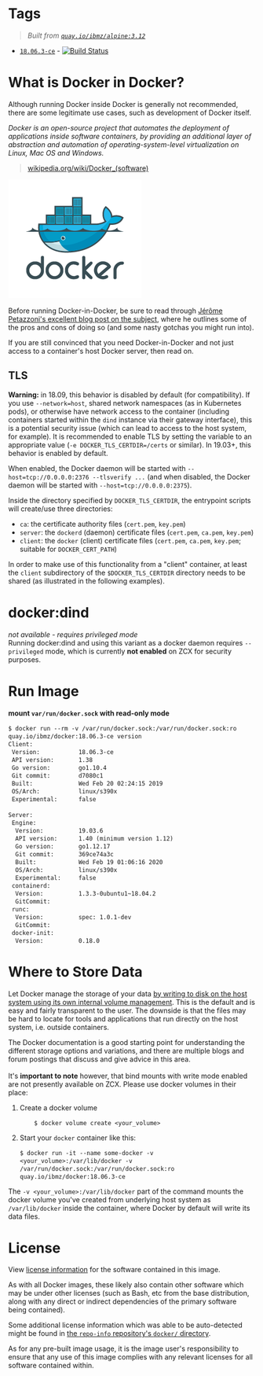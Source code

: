# Tags

> _Built from [`quay.io/ibmz/alpine:3.12`](https://quay.io/repository/ibmz/alpine?tab=info)_
-	[`18.06.3-ce`](https://github.com/lcarcaramo/docker/blob/master/s390x/18.06/Dockerfile) - [![Build Status](https://travis-ci.com/lcarcaramo/docker.svg?branch=master)](https://travis-ci.com/lcarcaramo/docker)
# What is Docker in Docker?

Although running Docker inside Docker is generally not recommended, there are some legitimate use cases, such as development of Docker itself.

*Docker is an open-source project that automates the deployment of applications inside software containers, by providing an additional layer of abstraction and automation of operating-system-level virtualization on Linux, Mac OS and Windows.*

> [wikipedia.org/wiki/Docker_(software)](https://en.wikipedia.org/wiki/Docker_%28software%29)

![logo](https://raw.githubusercontent.com/docker-library/docs/c350af05d3fac7b5c3f6327ac82fe4d990d8729c/docker/logo.png)

Before running Docker-in-Docker, be sure to read through [Jérôme Petazzoni's excellent blog post on the subject](https://jpetazzo.github.io/2015/09/03/do-not-use-docker-in-docker-for-ci/), where he outlines some of the pros and cons of doing so (and some nasty gotchas you might run into).

If you are still convinced that you need Docker-in-Docker and not just access to a container's host Docker server, then read on.

## TLS

**Warning:** in 18.09, this behavior is disabled by default (for compatibility). If you use `--network=host`, shared network namespaces (as in Kubernetes pods), or otherwise have network access to the container (including containers started within the `dind` instance via their gateway interface), this is a potential security issue (which can lead to access to the host system, for example). It is recommended to enable TLS by setting the variable to an appropriate value (`-e DOCKER_TLS_CERTDIR=/certs` or similar). In 19.03+, this behavior is enabled by default.

When enabled, the Docker daemon will be started with `--host=tcp://0.0.0.0:2376 --tlsverify ...` (and when disabled, the Docker daemon will be started with `--host=tcp://0.0.0.0:2375`).

Inside the directory specified by `DOCKER_TLS_CERTDIR`, the entrypoint scripts will create/use three directories:

-	`ca`: the certificate authority files (`cert.pem`, `key.pem`)
-	`server`: the `dockerd` (daemon) certificate files (`cert.pem`, `ca.pem`, `key.pem`)
-	`client`: the `docker` (client) certificate files (`cert.pem`, `ca.pem`, `key.pem`; suitable for `DOCKER_CERT_PATH`)

In order to make use of this functionality from a "client" container, at least the `client` subdirectory of the `$DOCKER_TLS_CERTDIR` directory needs to be shared (as illustrated in the following examples).

# docker:dind
*not available - requires privileged mode* <br />
Running docker:dind and using this variant as a docker daemon requires `--privileged` mode, which is currently **not enabled** on ZCX for security purposes.

# Run Image
**mount `var/run/docker.sock` with read-only mode**
```console
$ docker run --rm -v /var/run/docker.sock:/var/run/docker.sock:ro quay.io/ibmz/docker:18.06.3-ce version
Client:
 Version:           18.06.3-ce
 API version:       1.38
 Go version:        go1.10.4
 Git commit:        d7080c1
 Built:             Wed Feb 20 02:24:15 2019
 OS/Arch:           linux/s390x
 Experimental:      false

Server:
 Engine:
  Version:          19.03.6
  API version:      1.40 (minimum version 1.12)
  Go version:       go1.12.17
  Git commit:       369ce74a3c
  Built:            Wed Feb 19 01:06:16 2020
  OS/Arch:          linux/s390x
  Experimental:     false
 containerd:
  Version:          1.3.3-0ubuntu1~18.04.2
  GitCommit:
 runc:
  Version:          spec: 1.0.1-dev
  GitCommit:
 docker-init:
  Version:          0.18.0
```

# Where to Store Data

Let Docker manage the storage of your data [by writing to disk on the host system using its own internal volume management](https://docs.docker.com/engine/tutorials/dockervolumes/#adding-a-data-volume). This is the default and is easy and fairly transparent to the user. The downside is that the files may be hard to locate for tools and applications that run directly on the host system, i.e. outside containers.

The Docker documentation is a good starting point for understanding the different storage options and variations, and there are multiple blogs and forum postings that discuss and give advice in this area. 
<br />
<br />
It's **important to note** however, that bind mounts with write mode enabled are not presently available on ZCX. Please use docker volumes in their place:

1.	Create a docker volume

	```console
        $ docker volume create <your_volume>
	```

2.	Start your `docker` container like this:

	```console
	$ docker run -it --name some-docker -v <your_volume>:/var/lib/docker -v /var/run/docker.sock:/var/run/docker.sock:ro quay.io/ibmz/docker:18.06.3-ce
	```

The `-v <your_volume>:/var/lib/docker` part of the command mounts the docker volume you've created from underlying host system as `/var/lib/docker` inside the container, where Docker by default will write its data files.

# License

View [license information](https://github.com/docker/docker/blob/eb7b2ed6bbe3fbef588116d362ce595d6e35fc43/LICENSE) for the software contained in this image.

As with all Docker images, these likely also contain other software which may be under other licenses (such as Bash, etc from the base distribution, along with any direct or indirect dependencies of the primary software being contained).

Some additional license information which was able to be auto-detected might be found in [the `repo-info` repository's `docker/` directory](https://github.com/docker-library/repo-info/tree/master/repos/docker).

As for any pre-built image usage, it is the image user's responsibility to ensure that any use of this image complies with any relevant licenses for all software contained within.
